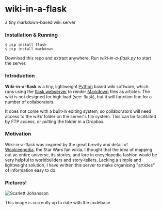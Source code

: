 # wiki-in-a-flask
a tiny markdown-based wiki server

### Installation & Running

	$ pip install flask
	$ pip install markdown

Download this repo and extract anywhere. Run *wiki-in-a-flask.py* to start the server.

### Introduction

**Wiki-in-a-flask** is a tiny, lightweight [Python](https://www.python.org/) based wiki software, which runs using the [flask webserver](http://flask.pocoo.org/) to render [Markdown](https://en.wikipedia.org/wiki/Markdown) files as articles. The wiki is not designed for high load (see: flask), but it will function fine for a number of collaborators.

It does not come with a built-in editing system, so collaborators will need access to the *wiki/* folder on the server's file system. This can be facilitated by FTP access, or putting the folder in a Dropbox.

### Motivation

Wiki-in-a-flask was inspired by the great brevity and detail of [Wookieepedia](https://starwars.wikia.com/wiki/Main_Page), the Star Wars fan wikia. I thought that the idea of mapping out an entire universe, its stories, and lore in encyclopedia fashion would be very helpful to worldbuilders and story-tellers. Lacking a simple and lightweight solution, I have written this server to make organising "articles" of information easy to do.

### Pictures!

![Scarlett Johansson](https://i.imgur.com/v14D51W.png)

This image is currently up to date with the codebase.